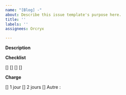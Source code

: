 ```yaml
---
name: "[Blog] -"
about: Describe this issue template's purpose here.
title: ''
labels: ''
assignees: Orcryx

---
```


__Description__


__Checklist__

[]
[]
[]
[]


__Charge__

[] 1 jour
[] 2 jours 
[] Autre :
